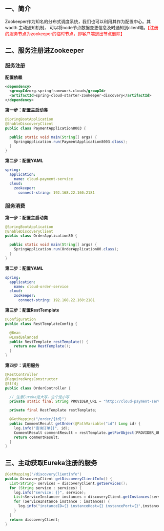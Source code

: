 ## 一、简介

​	Zookeeper作为知名的分布式调度系统，我们也可以利用其作为配置中心。其wacth 主动通知机制， 可以将node节点数据变更信息及时通知到client端。<span style="color:red">【注册的服务节点为zookeeper的临时节点，即客户端退出节点删除】</span>

## 二、服务注册进Zookeeper

### 服务注册

**配置依赖**

```xml
<dependency>
  <groupId>org.springframework.cloud</groupId>
  <artifactId>spring-cloud-starter-zookeeper-discovery</artifactId>
</dependency>
```

**第一步：配置主启动类**

```java
@SpringBootApplication
@EnableDiscoveryClient
public class PaymentApplication8003 {

  public static void main(String[] args) {
    SpringApplication.run(PaymentApplication8003.class);
  }
}
```

**第二步：配置YAML**

```yaml
spring:
  application:
    name: cloud-payment-service
  cloud:
    zookeeper:
      connect-string: 192.168.22.160:2181
```

### 服务消费

**第一步：配置主启动类**

```java
@SpringBootApplication
@EnableDiscoveryClient
public class OrderApplication80 {

  public static void main(String[] args) {
    SpringApplication.run(OrderApplication80.class);
  }
}
```

**第二步：配置YAML**

```yaml
spring:
  application:
    name: cloud-order-service
  cloud:
    zookeeper:
      connect-string: 192.168.22.160:2181
```

**第三步：配置RestTemplate**

```java
@Configuration
public class RestTemplateConfig {

  @Bean
  @LoadBalanced
  public RestTemplate restTemplate() {
    return new RestTemplate();
  }
}
```

**第四步：调用服务**

```java
@RestController
@RequiredArgsConstructor
@Slf4j
public class OrderController {

  // 注意Eureka是大写，这个是小写
  private static final String PROVIDER_URL = "http://cloud-payment-service";

  private final RestTemplate restTemplate;

  @GetMapping("/order/{id}")
  public CommentResult getOrder(@PathVariable("id") Long id) {
    log.info("查询订单{}", id);
    CommentResult commentResult = restTemplate.getForObject(PROVIDER_URL + "/payment/" + id, CommentResult.class);
    return commentResult;
  }
}

```

## 三、主动获取Eureka注册的服务

```java
@GetMapping("/discoveryClientInfo")
public DiscoveryClient getDiscoveryClientInfo() {
  List<String> services = discoveryClient.getServices();
  for (String service : services) {
    log.info("service: {}", service);
    List<ServiceInstance> instances = discoveryClient.getInstances(service);
    for (ServiceInstance instance : instances) {
      log.info("instanceID={} instanceHost={} instancePort={}",instance.getInstanceId(),instance.getHost(), instance.getPort());
    }
  }
  return discoveryClient;
}
```

